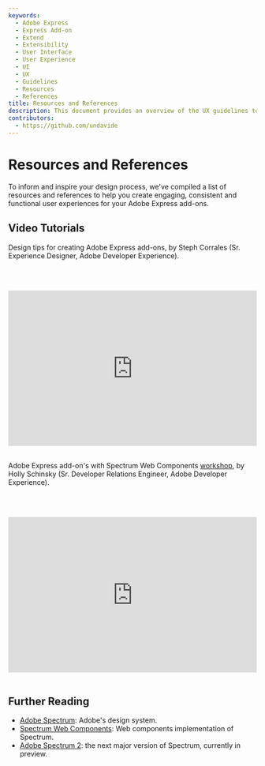 ```yaml
---
keywords:
  - Adobe Express
  - Express Add-on 
  - Extend
  - Extensibility
  - User Interface
  - User Experience
  - UI
  - UX
  - Guidelines
  - Resources
  - References
title: Resources and References
description: This document provides an overview of the UX guidelines to follow when designing your Adobe Express add-on.
contributors:
  - https://github.com/undavide
---
```


# Resources and References

To inform and inspire your design process, we've compiled a list of resources and references to help you create engaging, consistent and functional user experiences for your Adobe Express add-ons.

## Video Tutorials

Design tips for creating Adobe Express add-ons, by Steph Corrales (Sr. Experience Designer, Adobe Developer Experience).

<br/><br/><div style="display: flex; justify-content: center;">
 <iframe width="560" height="315" src="https://www.youtube.com/embed/siWxy4BwkIE?si=LSjjwF1W0JNziDMg" title="YouTube video player" frameborder="0" allow="accelerometer; autoplay; clipboard-write; encrypted-media; gyroscope; picture-in-picture; web-share" referrerpolicy="strict-origin-when-cross-origin" allowfullscreen></iframe>
</div><br/>

Adobe Express add-on's with Spectrum Web Components [workshop](../../tutorials/spectrum-workshop/index.md), by Holly Schinsky (Sr. Developer Relations Engineer, Adobe Developer Experience).

<br/><br/><div style="display: flex; justify-content: center;">
<iframe width="560" height="315" src="https://www.youtube.com/embed/5PA4KEN4JdQ?si=vcJRsJNx948VFd3l" title="YouTube video player" frameborder="0" allow="accelerometer; autoplay; clipboard-write; encrypted-media; gyroscope; picture-in-picture; web-share" referrerpolicy="strict-origin-when-cross-origin" allowfullscreen></iframe>
</div><br/>

<!-- ## Tools and Templates

**TODO:** Ask the Design team to provide a list of resources they would like to include here. -->

## Further Reading

- [Adobe Spectrum](https://spectrum.adobe.com/): Adobe's design system.
- [Spectrum Web Components](https://opensource.adobe.com/spectrum-web-components/): Web components implementation of Spectrum.
- [Adobe Spectrum 2](https://s2.spectrum.adobe.com/): the next major version of Spectrum, currently in preview.

<!-- ## Acknowledgments

**TODO:** Ask the Design team what content is supposed to go here. -->
